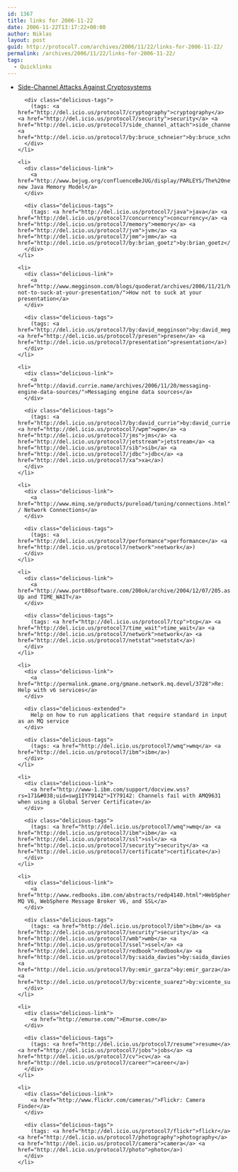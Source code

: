 ```yaml
---
id: 1367
title: links for 2006-11-22
date: 2006-11-22T13:17:22+00:00
author: Niklas
layout: post
guid: http://protocol7.com/archives/2006/11/22/links-for-2006-11-22/
permalink: /archives/2006/11/22/links-for-2006-11-22/
tags:
  - Quicklinks
---
```

<div class='microid-1ab156cace7b0a7b3b7ba099e85d08bfffd696ff'>
  <ul class="delicious">
    <li>
      <div class="delicious-link">
        <a href="http://www.schneier.com/crypto-gram-9806.html#side">Side-Channel Attacks Against Cryptosystems</a>
      </div>
      
      <div class="delicious-tags">
        (tags: <a href="http://del.icio.us/protocol7/cryptography">cryptography</a> <a href="http://del.icio.us/protocol7/security">security</a> <a href="http://del.icio.us/protocol7/side_channel_attach">side_channel_attach</a> <a href="http://del.icio.us/protocol7/by:bruce_schneier">by:bruce_schneier</a>)
      </div>
    </li>
    
    <li>
      <div class="delicious-link">
        <a href="http://www.bejug.org/confluenceBeJUG/display/PARLEYS/The%20new%20Java%20Memory%20Model">The new Java Memory Model</a>
      </div>
      
      <div class="delicious-tags">
        (tags: <a href="http://del.icio.us/protocol7/java">java</a> <a href="http://del.icio.us/protocol7/concurrency">concurrency</a> <a href="http://del.icio.us/protocol7/memory">memory</a> <a href="http://del.icio.us/protocol7/jvm">jvm</a> <a href="http://del.icio.us/protocol7/jmm">jmm</a> <a href="http://del.icio.us/protocol7/by:brian_goetz">by:brian_goetz</a>)
      </div>
    </li>
    
    <li>
      <div class="delicious-link">
        <a href="http://www.megginson.com/blogs/quoderat/archives/2006/11/21/how-not-to-suck-at-your-presentation/">How not to suck at your presentation</a>
      </div>
      
      <div class="delicious-tags">
        (tags: <a href="http://del.icio.us/protocol7/by:david_megginson">by:david_megginson</a> <a href="http://del.icio.us/protocol7/presen">presen</a> <a href="http://del.icio.us/protocol7/presentation">presentation</a>)
      </div>
    </li>
    
    <li>
      <div class="delicious-link">
        <a href="http://david.currie.name/archives/2006/11/20/messaging-engine-data-sources/">Messaging engine data sources</a>
      </div>
      
      <div class="delicious-tags">
        (tags: <a href="http://del.icio.us/protocol7/by:david_currie">by:david_currie</a> <a href="http://del.icio.us/protocol7/wpm">wpm</a> <a href="http://del.icio.us/protocol7/jms">jms</a> <a href="http://del.icio.us/protocol7/jetstream">jetstream</a> <a href="http://del.icio.us/protocol7/sib">sib</a> <a href="http://del.icio.us/protocol7/jdbc">jdbc</a> <a href="http://del.icio.us/protocol7/xa">xa</a>)
      </div>
    </li>
    
    <li>
      <div class="delicious-link">
        <a href="http://www.minq.se/products/pureload/tuning/connections.html">Tuning / Network Connections</a>
      </div>
      
      <div class="delicious-tags">
        (tags: <a href="http://del.icio.us/protocol7/performance">performance</a> <a href="http://del.icio.us/protocol7/network">network</a>)
      </div>
    </li>
    
    <li>
      <div class="delicious-link">
        <a href="http://www.port80software.com/200ok/archive/2004/12/07/205.aspx">Hurry Up and TIME_WAIT</a>
      </div>
      
      <div class="delicious-tags">
        (tags: <a href="http://del.icio.us/protocol7/tcp">tcp</a> <a href="http://del.icio.us/protocol7/time_wait">time_wait</a> <a href="http://del.icio.us/protocol7/network">network</a> <a href="http://del.icio.us/protocol7/netstat">netstat</a>)
      </div>
    </li>
    
    <li>
      <div class="delicious-link">
        <a href="http://permalink.gmane.org/gmane.network.mq.devel/3728">Re: Help with v6 services</a>
      </div>
      
      <div class="delicious-extended">
        Help on how to run applications that require standard in input as an MQ service
      </div>
      
      <div class="delicious-tags">
        (tags: <a href="http://del.icio.us/protocol7/wmq">wmq</a> <a href="http://del.icio.us/protocol7/ibm">ibm</a>)
      </div>
    </li>
    
    <li>
      <div class="delicious-link">
        <a href="http://www-1.ibm.com/support/docview.wss?rs=171&#038;uid=swg1IY79142">IY79142: Channels fail with AMQ9631 when using a Global Server Certificate</a>
      </div>
      
      <div class="delicious-tags">
        (tags: <a href="http://del.icio.us/protocol7/wmq">wmq</a> <a href="http://del.icio.us/protocol7/ibm">ibm</a> <a href="http://del.icio.us/protocol7/ssl">ssl</a> <a href="http://del.icio.us/protocol7/security">security</a> <a href="http://del.icio.us/protocol7/certificate">certificate</a>)
      </div>
    </li>
    
    <li>
      <div class="delicious-link">
        <a href="http://www.redbooks.ibm.com/abstracts/redp4140.html">WebSphere MQ V6, WebSphere Message Broker V6, and SSL</a>
      </div>
      
      <div class="delicious-tags">
        (tags: <a href="http://del.icio.us/protocol7/ibm">ibm</a> <a href="http://del.icio.us/protocol7/security">security</a> <a href="http://del.icio.us/protocol7/wmb">wmb</a> <a href="http://del.icio.us/protocol7/ssel">ssel</a> <a href="http://del.icio.us/protocol7/redbook">redbook</a> <a href="http://del.icio.us/protocol7/by:saida_davies">by:saida_davies</a> <a href="http://del.icio.us/protocol7/by:emir_garza">by:emir_garza</a> <a href="http://del.icio.us/protocol7/by:vicente_suarez">by:vicente_suarez</a>)
      </div>
    </li>
    
    <li>
      <div class="delicious-link">
        <a href="http://emurse.com/">Emurse.com</a>
      </div>
      
      <div class="delicious-tags">
        (tags: <a href="http://del.icio.us/protocol7/resume">resume</a> <a href="http://del.icio.us/protocol7/jobs">jobs</a> <a href="http://del.icio.us/protocol7/cv">cv</a> <a href="http://del.icio.us/protocol7/career">career</a>)
      </div>
    </li>
    
    <li>
      <div class="delicious-link">
        <a href="http://www.flickr.com/cameras/">Flickr: Camera Finder</a>
      </div>
      
      <div class="delicious-tags">
        (tags: <a href="http://del.icio.us/protocol7/flickr">flickr</a> <a href="http://del.icio.us/protocol7/photography">photography</a> <a href="http://del.icio.us/protocol7/camera">camera</a> <a href="http://del.icio.us/protocol7/photo">photo</a>)
      </div>
    </li>
  </ul>
</div>